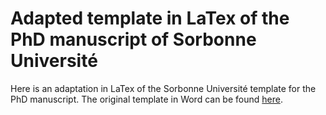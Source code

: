 # Adapted template in LaTex of the PhD manuscript of Sorbonne Université

Here is an adaptation in LaTex of the Sorbonne Université template for the PhD manuscript. The original template in Word can be found [here](https://www.sorbonne-universite.fr/le-doctorat/demarches-administratives/soutenance). 
